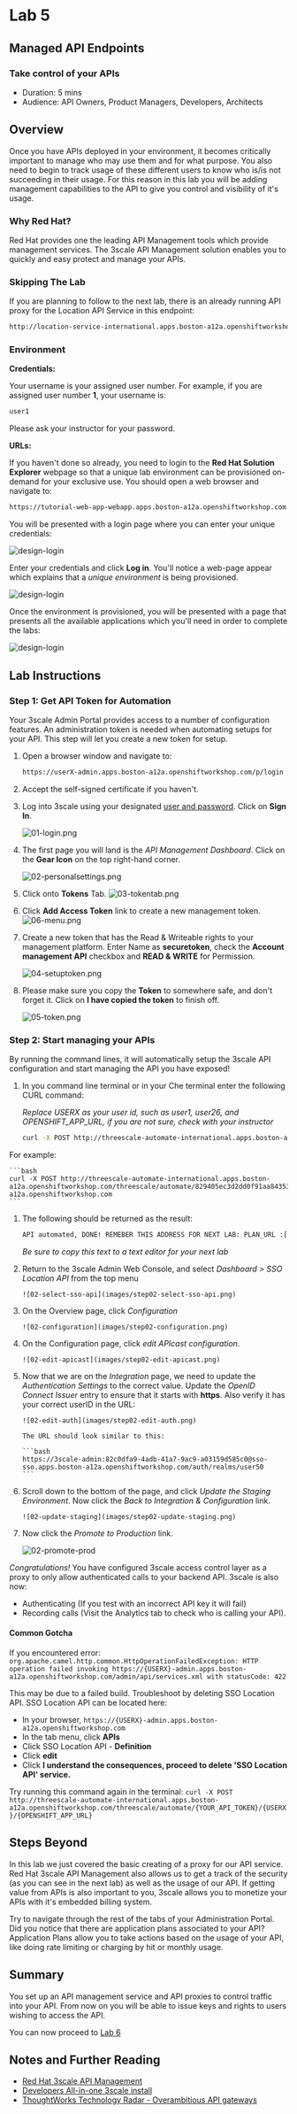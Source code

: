 # Lab 5

## Managed API Endpoints

### Take control of your APIs

* Duration: 5 mins
* Audience: API Owners, Product Managers, Developers, Architects

## Overview

Once you have APIs deployed in your environment, it becomes critically important to manage who may use them and for what purpose. You also need to begin to track usage of these different users to know who is/is not succeeding in their usage. For this reason in this lab you will be adding management capabilities to the API to give you control and visibility of it's usage.

### Why Red Hat?

Red Hat provides one the leading API Management tools which provide management services. The 3scale API Management solution enables you to quickly and easy protect and manage your APIs.

### Skipping The Lab

If you are planning to follow to the next lab, there is an already running API proxy for the Location API Service in this endpoint:

```bash
http://location-service-international.apps.boston-a12a.openshiftworkshop.com
```

### Environment

**Credentials:**

Your username is your assigned user number. For example, if you are assigned user number **1**, your username is:

```bash
user1
```

Please ask your instructor for your password.

**URLs:**

If you haven't done so already, you need to login to the **Red Hat Solution Explorer** webpage so that a unique lab environment can be provisioned on-demand for your exclusive use.  You should open a web browser and navigate to:

```bash
https://tutorial-web-app-webapp.apps.boston-a12a.openshiftworkshop.com
```

You will be presented with a login page where you can enter your unique credentials:

![design-login](images/design-50.png "Login")

Enter your credentials and click **Log in**.  You'll notice a web-page appear which explains that a *unique environment* is being provisioned.

![design-login](images/design-51.png "Provision")

Once the environment is provisioned, you will be presented with a page that presents all the available applications which you'll need in order to complete the labs:

![design-login](images/design-52.png "Applications")

## Lab Instructions

### Step 1: Get API Token for Automation

Your 3scale Admin Portal provides access to a number of configuration features. An administration token is needed when automating setups for your API. This step will let you create a new token for setup.

1. Open a browser window and navigate to:

    ```bash
    https://userX-admin.apps.boston-a12a.openshiftworkshop.com/p/login
    ```

1. Accept the self-signed certificate if you haven't.

1. Log into 3scale using your designated [user and password](#environment). Click on **Sign In**.

    ![01-login.png](images/01-login.png)

1. The first page you will land is the *API Management Dashboard*. Click on the **Gear Icon** on the top right-hand corner.

    ![02-personalsettings.png](images/02-personalsettings.png)

1. Click onto  **Tokens** Tab.
	![03-tokentab.png](images/03-tokentab.png)

1. Click  **Add Access Token** link to create a new management token.
	![06-menu.png](images/06-menu.png)


1. Create a new token that has the Read & Writeable rights to your management platform. Enter Name as **securetoken**, check the **Account management API** checkbox and **READ & WRITE** for Permission.

	![04-setuptoken.png](images/04-setuptoken.png)

1. Please make sure you copy the **Token** to somewhere safe, and don't forget it. Click on **I have copied the token** to finish off.

	![05-token.png](images/05-token.png)


### Step 2: Start managing your APIs

By running the command lines, it will automatically setup the 3scale API configuration and start managing the API you have exposed!

1. In you command line terminal or in your Che terminal enter the following CURL command:

	*Replace USERX as your user id, such as user1, user26, and OPENSHIFT_APP_URL, if you are not sure, check with your instructor*

	```bash
	curl -X POST http://threescale-automate-international.apps.boston-a12a.openshiftworkshop.com/threescale/automate/{YOUR_API_TOKEN}/{USERX}/{OPENSHIFT_APP_URL}
	```

For example:

	```bash
	curl -X POST http://threescale-automate-international.apps.boston-a12a.openshiftworkshop.com/threescale/automate/829405ec3d2dd0f91aa8435347827135c323c69757dd2dfb49ed41aa8ceb13ef/userX/apps.boston-a12a.openshiftworkshop.com
	```

1. The following should be returned as the result:

    ```bash
    API automated, DONE! REMEBER THIS ADDRESS FOR NEXT LAB: PLAN_URL :[ https://userx.apps.boston-a12a.openshiftworkshop.com/signup?plan_ids[]=XXX ]
    ```

    *Be sure to copy this text to a text editor for your next lab*

1. Return to the 3scale Admin Web Console, and select *Dashboard > SSO Location API* from the top menu

	   ![02-select-sso-api](images/step02-select-sso-api.png)

1. On the Overview page, click *Configuration*

	   ![02-configuration](images/step02-configuration.png)

1. On the Configuration page, click *edit APIcast configuration*.

	   ![02-edit-apicast](images/step02-edit-apicast.png)

1. Now that we are on the *Integration* page, we need to update the *Authentication Settings* to the correct value.  Update the *OpenID Connect Issuer* entry to ensure that it starts with **https**.  Also verify it has your correct userID in the URL:

	   ![02-edit-auth](images/step02-edit-auth.png)

	   The URL should look similar to this:

	   ```bash
	   https://3scale-admin:82c0dfa9-4adb-41a7-9ac9-a03159d585c0@sso-sso.apps.boston-a12a.openshiftworkshop.com/auth/realms/user50
	   ```

1. Scroll down to the bottom of the page, and click *Update the Staging Environment*.  Now click the *Back to Integration & Configuration* link.

	   ![02-update-staging](images/step02-update-staging.png)

1. Now click the *Promote to Production* link.

      ![02-promote-prod](images/step02-promote-prod.png)

*Congratulations!* You have configured 3scale access control layer as a proxy to only allow authenticated calls to your backend API. 3scale is also now:

* Authenticating (If you test with an incorrect API key it will fail)
* Recording calls (Visit the Analytics tab to check who is calling your API).

#### Common Gotcha
If you encountered error:
```org.apache.camel.http.common.HttpOperationFailedException: HTTP operation failed invoking https://{USERX}-admin.apps.boston-a12a.openshiftworkshop.com/admin/api/services.xml with statusCode: 422```

This may be due to a failed build. Troubleshoot by deleting SSO Location API.
SSO Location API can be located here:

* In your browser, `https://{USERX}-admin.apps.boston-a12a.openshiftworkshop.com`
* In the tab menu, click **APIs**
* Click SSO Location API - **Definition**
* Click **edit**
* Click **I understand the consequences, proceed to delete 'SSO Location API' service.**

Try running this command again in the terminal:
```curl -X POST http://threescale-automate-international.apps.boston-a12a.openshiftworkshop.com/threescale/automate/{YOUR_API_TOKEN}/{USERX}/{OPENSHIFT_APP_URL}```

## Steps Beyond

In this lab we just covered the basic creating of a proxy for our API service. Red Hat 3scale API Management also allows us to get a track of the security (as you can see in the next lab) as well as the usage of our API. If getting value from APIs is also important to you, 3scale allows you to monetize your APIs with it's embedded billing system.

Try to navigate through the rest of the tabs of your Administration Portal. Did you notice that there are application plans associated to your API? Application Plans allow you to take actions based on the usage of your API, like doing rate limiting or charging by hit or monthly usage.

## Summary

You set up an API management service and API proxies to control traffic into your API. From now on you will be able to issue keys and rights to users wishing to access the API.

You can now proceed to [Lab 6](../lab06/#lab-6)

## Notes and Further Reading

* [Red Hat 3scale API Management](http://microcks.github.io/)
* [Developers All-in-one 3scale install](https://developers.redhat.com/blog/2017/05/22/how-to-setup-a-3scale-amp-on-premise-all-in-one-install/)
* [ThoughtWorks Technology Radar - Overambitious API gateways](https://www.thoughtworks.com/radar/platforms/overambitious-api-gateways)
